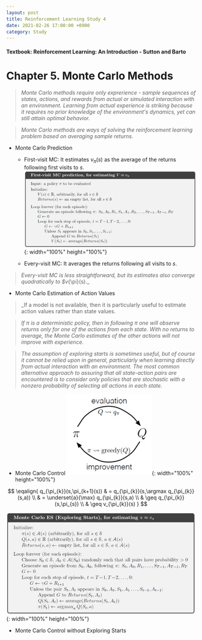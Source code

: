 ```yaml
---
layout: post
title: Reinforcement Learning Study 4
date: 2021-02-26 17:00:00 +0900
category: Study 
---
```

#### Textbook: Reinforcement Learning: An Introduction - Sutton and Barto

# Chapter 5. Monte Carlo Methods
> _Monte Carlo methods require only exprerience - sample sequences of states, actions, and rewards from actual or simulated interaction with an environment. Learning from actual experience is striking because it requires no prior knowledge of the environment's dynamics, yet can still attain optimal behavior._

> _Monte Carlo methods are ways of solving the reinforcement learning problem based on averaging sample returns._

+ Monte Carlo Prediction
	+ First-visit MC: It estimates $v_{\pi}(s)$ as the average of the returns following first visits to $s$.
	![](/Figs/RL_Sutton/Ch5/FirstVisitMC.jpg){: width="100%" height="100%"}
	
	+ Every-visit MC: It averages the returns following all visits to $s$.
> _Every-visit MC is less straightforward, but its estimates also converge quadratically to $v_{\pi}(s)._

+ Monte Carlo Estimation of Action Values

> _If a model is not available, then it is particularly useful to estimate action values rather than state values.

> _If $\pi$ is a deterministic policy, then in following $\pi$ one will observe returns only for one of the actions from each state. With no returns to average, the Monte Carlo estimates of the other actions will not improve with experience._

> _The assumption of exploring starts is sometimes useful, but of course it cannot be relied upon in general, particularly when learning directly from actual interaction with an environment. The most common alternative approach to assuring that all state-action pairs are encountered is to consider only policies that are stochastic with a nonzero probability of selecting all actions in each state._


+ Monte Carlo Control
![](/Figs/RL_Sutton/Ch5/GPIMC.jpg){: width="100%" height="100%"}

$$
\eqalign{ 
q_{\pi_{k}}(s,\pi_{k+1}(s)) & = q_{\pi_{k}}(s,\argmax q_{\pi_{k}}(s,a)) \\
			       & = \underset{a}{\max} q_{\pi_{k}}(s,a) \\
			       & \geq q_{\pi_{k}}(s,\pi_{s}) \\
			       & \geq v_{\pi_{k}}(s)
}
$$

![](/Figs/RL_Sutton/Ch5/MCES.jpg){: width="100%" height="100%"}

+ Monte Carlo Control without Exploring Starts
